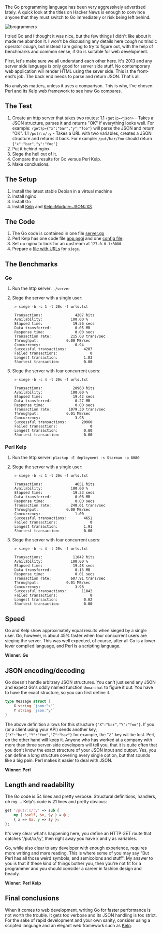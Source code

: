 The Go programming language has been very aggressively advertised lately. A quick look at the titles on Hacker News is enough to convince anyone that they must switch to Go immediately or risk being left behind.

![brogrammers](https://raw.github.com/naturalist/go-versus-kelp/master/brogramming_go.jpg)

I tried Go and I thought it was nice, but the few things I didn't like about it made me abandon it. I won't be discussing any details here *cough* no triadic operator *cough*, but instead I am going to try to figure out, with the help of benchmarks and common sense, if Go is suitable for web development.

First, let's make sure we all understand each other here. It's 2013 and any server side language is only good for server side stuff. No contemporary web application will render HTML using the sever side. This is the front-end's job. The back end needs to parse and return JSON. That's all.

No analysis matters, unless it uses a comparison. This is why, I've chosen Perl and its Kelp web framework to see how Go compares.

The Test
---------

1. Create an http server that takes two routes:
1.1 `/get?p=<json>` - Takes a JSON structure, parses it and returns "OK" if everything looks well. For example: `/get?p={"x":"bar","y":"foo"}` will parse the JSON and return "OK".
1.1 `/put/:x/:y` - Takes a URL with two variables, creates a JSON structure and returns it back. For example: `/put/bar/foo` should return `{"x":"bar","y":"foo"}`
1. Put it behind nginx.
1. Siege the hell out of it.
1. Compare the results for Go versus Perl Kelp.
1. Make conclusions.

The Setup
---------

1. Install the latest stable Debian in a virtual machine
1. Install nginx
1. Install Go
1. Install [Kelp](https://metacpan.org/module/Kelp) and [Kelp::Module::JSON::XS](https://metacpan.org/module/Kelp::Module::JSON::XS)

The Code
--------

1. The Go code is contained in one file [server.go](https://github.com/naturalist/go-versus-kelp/blob/master/serve.go)
1. Perl Kelp has one code file [app.psgi](https://github.com/naturalist/go-versus-kelp/blob/master/app.psgi) and one [config file](https://github.com/naturalist/go-versus-kelp/blob/master/conf/config.pl).
1. Set up nginx to look for an upstream at `127.0.0.1:8080`
1. Prepare a [file with URLs](https://github.com/naturalist/go-versus-kelp/blob/master/urls.txt) for `siege`.

The Benchmarks
--------------

### Go

1. Run the http server: `./server`
1. Siege the server with a single user:

        > siege -b -c 1 -t 20s -f urls.txt

        Transactions:               4207 hits
        Availability:             100.00 %
        Elapsed time:              19.56 secs
        Data transferred:           0.05 MB
        Response time:              0.00 secs
        Transaction rate:         215.08 trans/sec
        Throughput:             0.00 MB/sec
        Concurrency:                0.94
        Successful transactions:        4207
        Failed transactions:               0
        Longest transaction:            1.83
        Shortest transaction:           0.00

1. Siege the server with four concurrent users:

        > siege -b -c 4 -t 20s -f urls.txt

        Transactions:              20960 hits
        Availability:             100.00 %
        Elapsed time:              19.42 secs
        Data transferred:           0.27 MB
        Response time:              0.00 secs
        Transaction rate:        1079.30 trans/sec
        Throughput:             0.01 MB/sec
        Concurrency:                3.98
        Successful transactions:       20960
        Failed transactions:               0
        Longest transaction:            0.80
        Shortest transaction:           0.00

### Perl Kelp

1. Run the http server: `plackup -E deployment -s Starman -p 8080`
1. Siege the server with a single user:

        > siege -b -c 1 -t 20s -f urls.txt

        Transactions:               4651 hits
        Availability:             100.00 %
        Elapsed time:              19.33 secs
        Data transferred:           0.06 MB
        Response time:              0.00 secs
        Transaction rate:         240.61 trans/sec
        Throughput:             0.00 MB/sec
        Concurrency:                1.00
        Successful transactions:        4651
        Failed transactions:               0
        Longest transaction:            1.91
        Shortest transaction:           0.00

1. Siege the server with four concurrent users:

        > siege -b -c 4 -t 20s -f urls.txt

        Transactions:              11842 hits
        Availability:             100.00 %
        Elapsed time:              19.48 secs
        Data transferred:           0.15 MB
        Response time:              0.01 secs
        Transaction rate:         607.91 trans/sec
        Throughput:             0.01 MB/sec
        Concurrency:                3.98
        Successful transactions:       11842
        Failed transactions:               0
        Longest transaction:            0.02
        Shortest transaction:           0.00

Speed
-----

Go and Kelp show approximately equal results when sieged by a single user. Go, however, is about 45% faster when four concurrent users are sieging the server. This was well expected, of course, after all Go is a lower lever compiled language, and Perl is a scripting language.

**Winner: Go**

JSON encoding/decoding
----------------------

Go doesn't handle arbitrary JSON structures. You can't just send any JSON and expect Go's oddly named function `Unmarshal` to figure it out. You have to have the exact structure, so you can first define it.

```go
type Message struct {
	X string `json:"x"`
	Y string `json:"y"`
}
```

The above definition allows for this structure `{"X":"bar","Y":"foo"}`. If you (or a client using your API) sends another key, `{"X":"bar","Y":"foo","Z":"baz"}` for example, the "Z" key will be lost. Perl, on the other hand will keep it. Anyone who has worked at a company with more than three server-side developers will tell you, that it is quite often that you don't know the exact structure of your JSON input and output. Yes, you can define a long structure covering every single option, but that sounds like a big pain. Perl makes it easier to deal with JSON.

**Winner: Perl**

Length and readability
----------------------

The Go code is 54 lines and pretty verbose. Structural definitions, handlers, oh my ... Kelp's code is 21 lines and pretty obvious:

```perl
get '/put/:x/:y' => sub {
    my ( $self, $x, $y ) = @_;
    { x => $x, y => $y };
};
```
It's very clear what's happening here, you define an HTTP GET route that catches '/put/:x/:y', then right away you have x and y as variables.

Go, while also clear to any developer with enough experience, requires more writing and more reading. This is where some of you may say "But Perl has all those weird symbols, and semicolons and stuff". My answer to you is that if these kind of things bother you, then you're not fit for a programmer and you should consider a career in fashion design and beauty.

**Winner: Perl Kelp**

Final conclusions
-----------------

When it comes to web development, writing Go for faster performance is not worth the trouble. It gets too verbose and its JSON handling is too strict. For the sake of rapid development and your own sanity, consider using a scripted language and an elegant web framework such as [Kelp](https://metacpan.org/module/Kelp).
